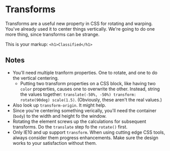 # Transforms

Transforms are a useful new property in CSS for rotating and warping.
You've already used it to center things vertically. We're going to do one more thing,
since transforms can be strange.

This is your markup: `<h1>Classified</h1>`

## Notes
* You'll need multiple tranform properties. One to rotate, and one to do the vertical centering.
    * Putting two transform properties on a CSS block, like having two `color` properties, causes
    one to overwrite the other. Instead, string the values together: `translate(-50%, -50%) transform: rotate(90deg) scale(1.5)`. (Obviously, these aren't the real values.)
* Also look up `transform-origin`. It might help.
* Since you're centering something verically, you'll need the container (`body`) to the width
and height fo the window.
* Rotating the element screws up the calculations for subsequent transforms. Do the `translate` step fo the `rotate()` first.
* Only IE10 and up support `transform`. When using cutting edge CSS tools, always consider them progress enhancements. Make sure the design works to your satisfaction without them.
